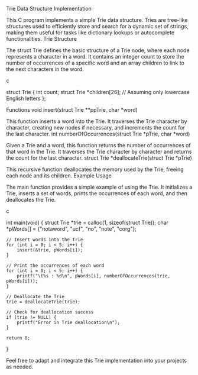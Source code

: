 Trie Data Structure Implementation

This C program implements a simple Trie data structure. Tries are tree-like structures used to efficiently store and search for a dynamic set of strings, making them useful for tasks like dictionary lookups or autocomplete functionalities.
Trie Structure

The struct Trie defines the basic structure of a Trie node, where each node represents a character in a word. It contains an integer count to store the number of occurrences of a specific word and an array children to link to the next characters in the word.

c

struct Trie {
    int count;
    struct Trie *children[26];  // Assuming only lowercase English letters
};

Functions
void insert(struct Trie **ppTrie, char *word)

This function inserts a word into the Trie. It traverses the Trie character by character, creating new nodes if necessary, and increments the count for the last character.
int numberOfOccurrences(struct Trie *pTrie, char *word)

Given a Trie and a word, this function returns the number of occurrences of that word in the Trie. It traverses the Trie character by character and returns the count for the last character.
struct Trie *deallocateTrie(struct Trie *pTrie)

This recursive function deallocates the memory used by the Trie, freeing each node and its children.
Example Usage

The main function provides a simple example of using the Trie. It initializes a Trie, inserts a set of words, prints the occurrences of each word, and then deallocates the Trie.

c

int main(void) {
    struct Trie *trie = calloc(1, sizeof(struct Trie));
    char *pWords[] = {"notaword", "ucf", "no", "note", "corg"};
    
    // Insert words into the Trie
    for (int i = 0; i < 5; i++) {
        insert(&trie, pWords[i]);
    }

    // Print the occurrences of each word
    for (int i = 0; i < 5; i++) {
        printf("\t%s : %d\n", pWords[i], numberOfOccurrences(trie, pWords[i]));
    }

    // Deallocate the Trie
    trie = deallocateTrie(trie);

    // Check for deallocation success
    if (trie != NULL) {
        printf("Error in Trie deallocation\n");
    }

    return 0;
}

Feel free to adapt and integrate this Trie implementation into your projects as needed.
